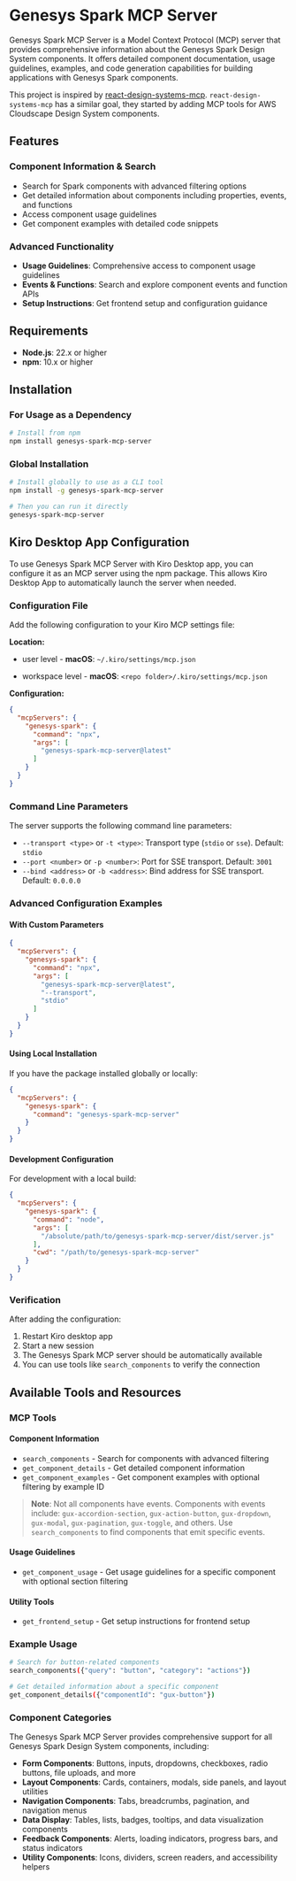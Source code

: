 # Genesys Spark MCP Server

Genesys Spark MCP Server is a Model Context Protocol (MCP) server that provides comprehensive information about the Genesys Spark Design System components. It offers detailed component documentation, usage guidelines, examples, and code generation capabilities for building applications with Genesys Spark components.

This project is inspired by [react-design-systems-mcp](https://github.com/agentience/react-design-systems-mcp/tree/develop).
`react-design-systems-mcp` has a similar goal, they started by adding MCP tools for AWS Cloudscape Design System components.

## Features

### Component Information & Search
- Search for Spark components with advanced filtering options
- Get detailed information about components including properties, events, and functions
- Access component usage guidelines
- Get component examples with detailed code snippets

### Advanced Functionality
- **Usage Guidelines**: Comprehensive access to component usage guidelines
- **Events & Functions**: Search and explore component events and function APIs
- **Setup Instructions**: Get frontend setup and configuration guidance

## Requirements

- **Node.js**: 22.x or higher
- **npm**: 10.x or higher

## Installation

### For Usage as a Dependency

```bash
# Install from npm
npm install genesys-spark-mcp-server
```

### Global Installation

```bash
# Install globally to use as a CLI tool
npm install -g genesys-spark-mcp-server

# Then you can run it directly
genesys-spark-mcp-server
```

## Kiro Desktop App Configuration

To use Genesys Spark MCP Server with Kiro Desktop app, you can configure it as an MCP server using the npm package. This allows Kiro Desktop App to automatically launch the server when needed.

### Configuration File

Add the following configuration to your Kiro MCP settings file:

**Location:**
- user level - **macOS**: `~/.kiro/settings/mcp.json`

- workspace level - **macOS**: `<repo folder>/.kiro/settings/mcp.json`

**Configuration:**

```json
{
  "mcpServers": {
    "genesys-spark": {
      "command": "npx",
      "args": [
        "genesys-spark-mcp-server@latest"
      ]
    }
  }
}
```

### Command Line Parameters

The server supports the following command line parameters:

- `--transport <type>` or `-t <type>`: Transport type (`stdio` or `sse`). Default: `stdio`
- `--port <number>` or `-p <number>`: Port for SSE transport. Default: `3001`
- `--bind <address>` or `-b <address>`: Bind address for SSE transport. Default: `0.0.0.0`

### Advanced Configuration Examples

#### With Custom Parameters

```json
{
  "mcpServers": {
    "genesys-spark": {
      "command": "npx",
      "args": [
        "genesys-spark-mcp-server@latest",
        "--transport",
        "stdio"
      ]
    }
  }
}
```

#### Using Local Installation

If you have the package installed globally or locally:

```json
{
  "mcpServers": {
    "genesys-spark": {
      "command": "genesys-spark-mcp-server"
    }
  }
}
```

#### Development Configuration

For development with a local build:

```json
{
  "mcpServers": {
    "genesys-spark": {
      "command": "node",
      "args": [
        "/absolute/path/to/genesys-spark-mcp-server/dist/server.js"
      ],
      "cwd": "/path/to/genesys-spark-mcp-server"
    }
  }
}
```

### Verification

After adding the configuration:

1. Restart Kiro desktop app
2. Start a new session
3. The Genesys Spark MCP server should be automatically available
4. You can use tools like `search_components` to verify the connection

## Available Tools and Resources

### MCP Tools

#### Component Information
- `search_components` - Search for components with advanced filtering
- `get_component_details` - Get detailed component information
- `get_component_examples` - Get component examples with optional filtering by example ID

> **Note**: Not all components have events. Components with events include: `gux-accordion-section`, `gux-action-button`, `gux-dropdown`, `gux-modal`, `gux-pagination`, `gux-toggle`, and others. Use `search_components` to find components that emit specific events.

#### Usage Guidelines
- `get_component_usage` - Get usage guidelines for a specific component with optional section filtering

#### Utility Tools
- `get_frontend_setup` - Get setup instructions for frontend setup

### Example Usage

```bash
# Search for button-related components
search_components({"query": "button", "category": "actions"})

# Get detailed information about a specific component
get_component_details({"componentId": "gux-button"})
```
### Component Categories

The Genesys Spark MCP Server provides comprehensive support for all Genesys Spark Design System components, including:

- **Form Components**: Buttons, inputs, dropdowns, checkboxes, radio buttons, file uploads, and more
- **Layout Components**: Cards, containers, modals, side panels, and layout utilities
- **Navigation Components**: Tabs, breadcrumbs, pagination, and navigation menus
- **Data Display**: Tables, lists, badges, tooltips, and data visualization components
- **Feedback Components**: Alerts, loading indicators, progress bars, and status indicators
- **Utility Components**: Icons, dividers, screen readers, and accessibility helpers
